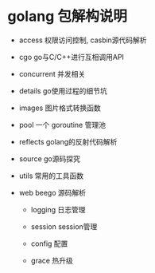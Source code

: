 # golang 包解构说明

- access 权限访问控制, casbin源代码解析 

- cgo go与C/C++进行互相调用API

- concurrent 并发相关

- details go使用过程的细节坑

- images 图片格式转换函数

- pool 一个 goroutine 管理池

- reflects golang的反射代码解析

- source go源码探究

- utils 常用的工具函数 

- web beego 源码解析
  
  - logging 日志管理
  
  - session session管理
  
  - config 配置
  
  - grace 热升级
